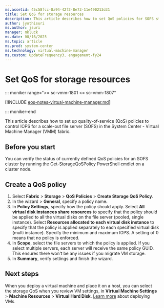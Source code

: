 ```yaml
---
ms.assetid: 45c58fcc-8a94-42f2-8e73-11e490213d31
title: Set QoS for storage resources
description: This article describes how to set QoS policies for SOFS storage
author: jyothisuri
ms.author: jsuri
manager: mkluck
ms.date: 08/16/2023
ms.topic: article
ms.prod: system-center
ms.technology: virtual-machine-manager
ms.custom: UpdateFrequency3, engagement-fy24
---
```


# Set QoS for storage resources

::: moniker range=">= sc-vmm-1801 <= sc-vmm-1807"

[!INCLUDE [eos-notes-virtual-machine-manager.md](../includes/eos-notes-virtual-machine-manager.md)]

::: moniker-end

This article describes how to set up quality-of-service (QoS) policies to control IOPS for a scale-out file server (SOFS) in the System Center - Virtual Machine Manager (VMM) fabric.

## Before you start

You can verify the status of currently defined QoS policies for an SOFS cluster by running the  Get-StorageQoSPolicy PowerShell cmdlet on a cluster node.

## Create a QoS policy

1. Select **Fabric** > **Storage** > **QoS Policies** > **Create Storage QoS Policy**.
2. In the wizard > **General**, specify a policy name.
3. In **Policy Settings**, specify how the policy should apply. Select **All virtual disk instances share resources** to specify that the policy should be applied to all the virtual disks on the file server (pooled, single instance). Select **Resources allocated to each virtual disk instance** to specify that the policy is applied separately to each specified virtual disk (multi instance). Specify the minimum and maximum IOPS. A setting of 0 means that no policy is enforced.
4. In **Scope**, select the file servers to which the policy is applied. If you select multiple servers, each server will receive the same policy GUID. This ensures there won't be any issues if you migrate VM storage.
5. In **Summary**, verify settings and finish the wizard.


## Next steps

When you deploy a virtual machine and place it on a host, you can select the storage QoS when you review VM settings, in **Virtual Machine Settings** > **Machine Resources** > **Virtual Hard Disk**. [Learn more](provision-vms.md) about deploying VMs.
